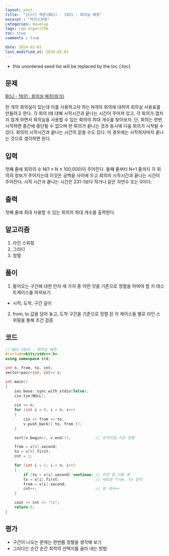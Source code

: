 ```yaml
---
layout: post
title:  "[C++] 백준(BOJ) - 1931 : 회의실 배정"
excerpt : "라인스위핑"
categories: develop
tags: cpp algorithm
toc: true
comments : true

date: 2024-02-01
last_modified_at: 2024-02-01
---
```


* this unordered seed list will be replaced by the toc
{:toc}

## 문제 

[BOJ -  1931 : 회의실 배정(링크)](https://www.acmicpc.net/problem/1931)  

한 개의 회의실이 있는데 이를 사용하고자 하는 N개의 회의에 대하여 회의실 사용표를 만들려고 한다. 각 회의 I에 대해 시작시간과 끝나는 시간이 주어져 있고, 각 회의가 겹치지 않게 하면서 회의실을 사용할 수 있는 회의의 최대 개수를 찾아보자. 단, 회의는 한번 시작하면 중간에 중단될 수 없으며 한 회의가 끝나는 것과 동시에 다음 회의가 시작될 수 있다. 회의의 시작시간과 끝나는 시간이 같을 수도 있다. 이 경우에는 시작하자마자 끝나는 것으로 생각하면 된다.

## 입력

첫째 줄에 회의의 수 N(1 ≤ N ≤ 100,000)이 주어진다. 둘째 줄부터 N+1 줄까지 각 회의의 정보가 주어지는데 이것은 공백을 사이에 두고 회의의 시작시간과 끝나는 시간이 주어진다. 시작 시간과 끝나는 시간은 231-1보다 작거나 같은 자연수 또는 0이다.

## 출력
첫째 줄에 최대 사용할 수 있는 회의의 최대 개수를 출력한다.

## 알고리즘
1. 라인 스위핑
2. 그리디
3. 정렬

## 풀이
1. 들어오는 구간에 대한 인자 세 가지 중 어떤 것을 기준으로 정렬을 하여야 할 지 테스트케이스를 따져보기
  - 시작, 도착, 구간 길이
2. from, to 값을 담아 놓고, 도착 구간을 기준으로 정렬 된 각 케이스들 별로 라인 스위핑을 통해 조건 검증

## 코드
```cpp
// BOJ-1931 : 회의실 배정
#include<bits/stdc++.h>
using namespace std;

int n, from, to, cnt;
vector<pair<int, int>> v;

int main()
{
	ios_base::sync_with_stdio(false);
	cin.tie(NULL);
	
	cin >> n;
	for (int i = 0; i < n; i++)
	{
		cin >> from >> to;
		v.push_back({ to, from });
	}

	sort(v.begin(), v.end()); 			// 도착지점 기준 정렬

	from = v[0].second;
	to = v[0].first;
	cnt = 1;

	for (int i = 1; i < n; i++)
	{
		if (to > v[i].second) continue; // 아직 방 사용 중
		to = v[i].first;				// 새로운 from, to 정의
		from = v[i].second;
		cnt++;							// 방 개수++
	}

	cout << cnt << "\n";
	return 0;
}

```

## 평가  
* 구간이 나오는 문제는 한번쯤 정렬을 생각해 보기
* 그리다는 순간 순간 최적의 선택지를 골라 내는 방법